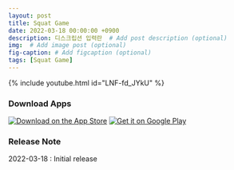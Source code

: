 ```yaml
---
layout: post
title: Squat Game
date: 2022-03-18 00:00:00 +0900
description: 디스크립션 입력란  # Add post description (optional)
img:  # Add image post (optional)
fig-caption: # Add figcaption (optional)
tags: [Squat Game]
---
```


{% include youtube.html id="LNF-fd_JYkU" %}  


<!-- <iframe src="https://www.youtube.com/embed/LNF-fd_JYkU" title="YouTube video player" frameborder="0" allow="accelerometer; autoplay; clipboard-write; encrypted-media; gyroscope; picture-in-picture" allowfullscreen></iframe> -->


### Download Apps
  
<a href="https://apps.apple.com/kr/app/squat-game/id1608755127?itsct=apps_box_badge&amp;itscg=30200"><img src="https://tools.applemediaservices.com/api/badges/download-on-the-app-store/black/en-us?size=250x83&amp;releaseDate=1647475200&h=b309ade9fd3e0df6f758ee13cebaa84c" alt="Download on the App Store"></a>
<a href='https://play.google.com/store/apps/details?id=com.squat_squad.squat_squad&hl=ko&ah=lmrCEM0z8M55HxNakJH2zFQMiiU&pcampaignid=pcampaignidMKT-Other-global-all-co-prtnr-py-PartBadge-Mar2515-1'><img alt='Get it on Google Play' src='https://static-assets.clubhouseapi.com/static/img/googleplay.a1b4ed6211c9.svg'/></a>


### Release Note
2022-03-18 : Initial release
